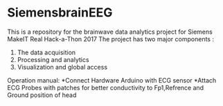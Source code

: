 # SiemensbrainEEG
This is a repository for the brainwave data analytics project for Siemens MakeIT Real Hack-a-Thon 2017
The project has two major components :
1. The data acquisition
2. Processing and analytics
3. Visualization and global access

Operation manual:
*Connect Hardware Arduino with ECG sensor
*Attach ECG Probes with patches for better conductivity to Fp1,Refrence and Ground position of head
